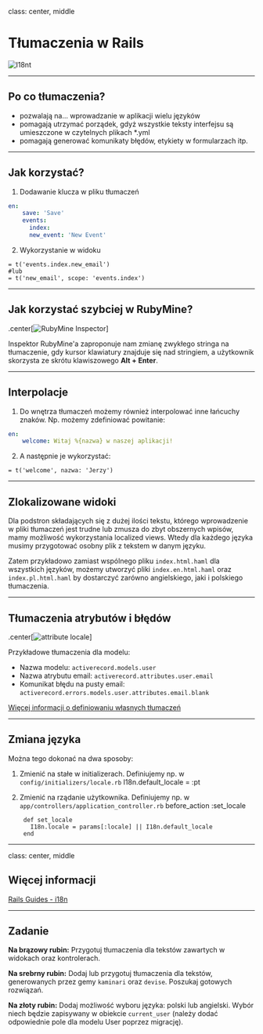class: center, middle

# Tłumaczenia w Rails

![I18nt](https://nugetgallery.blob.core.windows.net/icons/Localization.i18N.ASP.NET.0.0.0.1.png)

---

## Po co tłumaczenia?

* pozwalają na... wprowadzanie w aplikacji wielu języków
* pomagają utrzymać porządek, gdyż wszystkie teksty interfejsu są umieszczone
w czytelnych plikach *.yml
* pomagają generować komunikaty błędów, etykiety w formularzach itp.

---

## Jak korzystać?

1. Dodawanie klucza w pliku tłumaczeń
```yaml
en:
    save: 'Save'
    events:
      index:
      new_event: 'New Event'
```

2. Wykorzystanie w widoku
```
= t('events.index.new_email')
#lub
= t('new_email', scope: 'events.index')
```

---

## Jak korzystać szybciej w RubyMine?

.center[![RubyMine Inspector](http://blog.jetbrains.com/ruby/files/2009/08/quickfix.png)]

Inspektor RubyMine'a zaproponuje nam zmianę zwykłego stringa na tłumaczenie, gdy kursor klawiatury znajduje się
nad stringiem, a użytkownik skorzysta ze skrótu klawiszowego **Alt + Enter**.

---

## Interpolacje

1. Do wnętrza tłumaczeń możemy również interpolować inne łańcuchy znaków. Np. możemy zdefiniować powitanie:
```yaml
en:
    welcome: Witaj %{nazwa} w naszej aplikacji!
```

2. A następnie je wykorzystać:
```
= t('welcome', nazwa: 'Jerzy')
```

---

## Zlokalizowane widoki

Dla podstron składających się z dużej ilości tekstu, którego wprowadzenie w pliki tłumaczeń jest trudne lub
zmusza do zbyt obszernych wpisów, mamy możliwość wykorzystania localized views. Wtedy dla każdego języka
musimy przygotować osobny plik z tekstem w danym języku.

Zatem przykładowo zamiast wspólnego pliku `index.html.haml` dla wszystkich języków, możemy utworzyć pliki
`index.en.html.haml` oraz `index.pl.html.haml` by dostarczyć zarówno angielskiego, jaki i polskiego tłumaczenia.

---

## Tłumaczenia atrybutów i błędów

.center[![attribute locale](http://meier-online.com/blog/uploads/rails-fehlermeldungen-ersetzung400.png)]

Przykładowe tłumaczenia dla modelu:

* Nazwa modelu: `activerecord.models.user`
* Nazwa atrybutu email: `activerecord.attributes.user.email`
* Komunikat błędu na pusty email: `activerecord.errors.models.user.attributes.email.blank`

[Więcej informacji o definiowaniu własnych tłumaczeń](http://guides.rubyonrails.org/i18n.html#how-to-store-your-custom-translations)

---

## Zmiana języka

Można tego dokonać na dwa sposoby:

1. Zmienić na stałe w initializerach. Definiujemy np. w `config/initializers/locale.rb`
        I18n.default_locale = :pt

2. Zmienić na rządanie użytkownika. Definiujemy np. w `app/controllers/application_controller.rb`
        before_action :set_locale

        def set_locale
          I18n.locale = params[:locale] || I18n.default_locale
        end

---
class: center, middle

## Więcej informacji
[Rails Guides - i18n](http://guides.rubyonrails.org/i18n.html)

---

## Zadanie

**Na brązowy rubin:**
Przygotuj tłumaczenia dla tekstów zawartych w widokach oraz kontrolerach.

**Na srebrny rubin:**
Dodaj lub przygotuj tłumaczenia dla tekstów, generowanych przez gemy `kaminari` oraz `devise`. Poszukaj gotowych
rozwiązań.

**Na złoty rubin:**
Dodaj możliwość wyboru języka: polski lub angielski. Wybór niech będzie zapisywany w obiekcie `current_user`
(należy dodać odpowiednie pole dla modelu User poprzez migrację).
